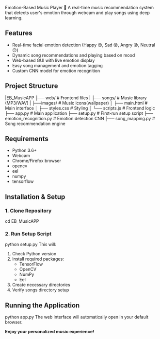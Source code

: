Emotion-Based Music Player 🤖
A real-time music recommendation system that detects user's emotion through webcam and play songs using deep learning.

## Features
- Real-time facial emotion detection (Happy 😊, Sad 😢, Angry 😠, Neutral 😐)
- Dynamic song recommendations and playing based on mood
- Web-based GUI with live emotion display
- Easy song management and emotion tagging
- Custom CNN model for emotion recognition

## Project Structure
|EB_MusicAPP
├── web/ # Frontend files
| ├── songs/ # Music library (MP3/WAV)
| ├──images/ # Music icons(wallpaper)
│ ├── main.html # Main interface
│ ├── styles.css # Styling
│ └── scripts.js # Frontend logic
├── app.py # Main application
├── setup.py # First-run setup script
├── emotion_recognition.py # Emotion detection CNN
├── song_mapping.py # Song recommendation engine


## Requirements
- Python 3.6+
- Webcam
- Chrome/Firefox browser
- opencv
- eel
- numpy
- tensorflow 

## Installation & Setup

### 1. Clone Repository
cd EB_MusicAPP

### 2. Run Setup Script
python setup.py
This will:
1. Check Python version
2. Install required packages:
   - TensorFlow
   - OpenCV
   - NumPy
   - Eel
3. Create necessary directories
4. Verify songs directory setup


## Running the Application
python app.py
The web interface will automatically open in your default browser.


**Enjoy your personalized music experience!** 
